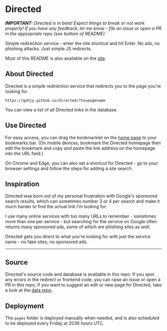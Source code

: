 # Directed
***IMPORTANT:** Directed is in beta! Expect things to break or not work properly! If you have any feedback, let me know - file an issue or open a PR in the appropriate repo (see bottom of README).*

Simple redirection service - enter the site shortcut and hit Enter. No ads, no phishing attacks. Just simple JS redirects.

Most of this README is also available on the [site][site-link].

## About Directed
Directed is a simple redirection service that redirects you to the page you're looking for.
```
https://gohjy.github.io/directed/?to=pagename
```
You can view a list of all Directed links in the database.

## Use Directed
For easy access, you can drag the bookmarklet on the [home page][site-link] to your bookmarks bar. (On mobile devices, bookmark the Directed homepage then edit the bookmark and copy and paste the link address on the homepage into the URL field.)

On Chrome and Edge, you can also set a shortcut for Directed - go to your browser settings and follow the steps for adding a site search.

## Inspiration
Directed was born out of my personal frustration with Google's sponsored search results, which can sometimes number 3 or 4 per search and make it much harder to find the actual link I'm looking for.

I use many online services with too many URLs to remember - sometimes more than one per service - but searching for the service on Google often returns many sponsored ads, some of which are phishing sites as well.

Directed gets you direct to what you're looking for with just the service name - no fake sites, no sponsored ads.

---
## Source
Directed's source code and database is available in this repo. If you spot any errors in the redirect or frontend code, you can raise an issue or open a PR in this repo; if you want to suggest an edit or new page for Directed, take a look at the [data repo](https://github.com/gohjy/directed-data).

## Deployment
The `pages` folder is deployed manually when needed, and is also scheduled to be deployed every Friday at 2038 hours UTC.


[site-link]: https://gohjy.github.io/directed/home
